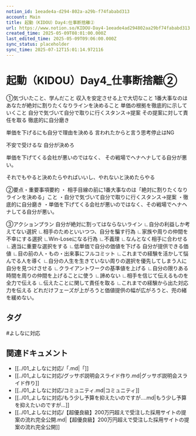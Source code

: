 ```yaml
---
notion_id: 1eeade4a-d294-802a-a29b-f74fababd313
account: Main
title: 起動（KIDOU）Day4:仕事断捨離②
url: https://www.notion.so/KIDOU-Day4-1eeade4ad294802aa29bf74fababd313
created_time: 2025-05-09T08:01:00.000Z
last_edited_time: 2025-05-09T09:06:00.000Z
sync_status: placeholder
sync_time: 2025-07-12T15:01:14.972116
---
```

# 起動（KIDOU）Day4_仕事断捨離②

①気づいたこと、学んだこと
収入を安定させる上で大切なこと
1番大事なのはあなたが絶対に割りたくなりラインを決めること
単価の根拠を徹底的に示していくこと
自分で気づいて自分で取りに行くスタンス→提案
その提案に対して責任を取る
徹底的に自分磨き

単価を下げるにも自分で理由を決める
言われたからと言う思考停止はNG

不安で受けるな
自分が決めろ

単価を下げてくる会社が悪いのではなく、
その戦場でヘナヘナしてる自分が悪い。

それでもやると決めたらやればいいし、やれないと決めたらやる

②要点・重要事項要約
・ 相手目線の前に1番大事なのは「絶対に割りたくなりラインを決める」こと
・自分で気づいて自分で取りに行くスタンス→提案
・徹底的に自分磨き
・単価を下げてくる会社が悪いのではなく、その戦場でヘナヘナしてる自分が悪い。

③アクションプラン
 自分が絶対に割ってはならないライン
∟自分の利益しか考えてない選択
∟相手のためといいつつ、自分を騙す行為
∟家族や周りの仲間を不幸にする選択
∟Win-Loseになる行為
∟不義理
∟なんとなく相手に合わせる
∟適当に重要な選択をする
∟低単価で自分の価値を下げる
自分が提供できる価値
∟目の前の人・もの・出来事にフルコミット
∟これまでの経験を活かして悩んでる人を導く
∟自分の人生を生きていない周りの選択を優先してしまう人に自分を見つけさせる
∟クライアントワークの基準値を上げる
∟自分の限りある時間を周りの仲間を上げることに使う
∟諦めない
∟相手を信じて伝えるものを全力で伝える
∟伝えたことに関して責任を取る
∟これまでの経験から出た対応力を伝える
どれだけフェーズが上がろうと価値提供の幅が広がろうと、兜の緒を緩めない。

## タグ

#よしなに対応 

## 関連ドキュメント

- [[../01_よしなに対応/「.md|「]]
- [[../01_よしなに対応/グッサポ説明会スライド作り.md|グッサポ説明会スライド作り]]
- [[../01_よしなに対応/コミュニティ.md|コミュニティ]]
- [[../01_よしなに対応/もう少し予算を抑えたいのですが….md|もう少し予算を抑えたいのですが…]]
- [[../01_よしなに対応/【超優良級】200万円超えで受注した採用サイトの提案の流れ完全公開.md|【超優良級】200万円超えで受注した採用サイトの提案の流れ完全公開]]
